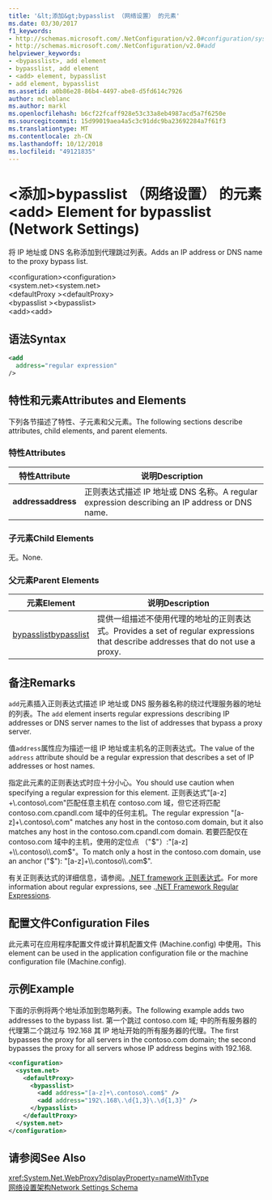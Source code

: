 ```yaml
---
title: '&lt;添加&gt;bypasslist （网络设置） 的元素'
ms.date: 03/30/2017
f1_keywords:
- http://schemas.microsoft.com/.NetConfiguration/v2.0#configuration/system.net/defaultProxy/bypasslist/add
- http://schemas.microsoft.com/.NetConfiguration/v2.0#add
helpviewer_keywords:
- <bypasslist>, add element
- bypasslist, add element
- <add> element, bypasslist
- add element, bypasslist
ms.assetid: a0b86e28-86b4-4497-abe8-d5fd614c7926
author: mcleblanc
ms.author: markl
ms.openlocfilehash: b6cf22fcaff928e53c33a8eb4987acd5a7f6250e
ms.sourcegitcommit: 15d99019aea4a5c3c91ddc9ba23692284a7f61f3
ms.translationtype: MT
ms.contentlocale: zh-CN
ms.lasthandoff: 10/12/2018
ms.locfileid: "49121835"
---
```

# <a name="ltaddgt-element-for-bypasslist-network-settings"></a><span data-ttu-id="b12b7-102">&lt;添加&gt;bypasslist （网络设置） 的元素</span><span class="sxs-lookup"><span data-stu-id="b12b7-102">&lt;add&gt; Element for bypasslist (Network Settings)</span></span>
<span data-ttu-id="b12b7-103">将 IP 地址或 DNS 名称添加到代理跳过列表。</span><span class="sxs-lookup"><span data-stu-id="b12b7-103">Adds an IP address or DNS name to the proxy bypass list.</span></span>  
  
 <span data-ttu-id="b12b7-104">\<configuration></span><span class="sxs-lookup"><span data-stu-id="b12b7-104">\<configuration></span></span>  
<span data-ttu-id="b12b7-105">\<system.net></span><span class="sxs-lookup"><span data-stu-id="b12b7-105">\<system.net></span></span>  
<span data-ttu-id="b12b7-106">\<defaultProxy ></span><span class="sxs-lookup"><span data-stu-id="b12b7-106">\<defaultProxy></span></span>  
<span data-ttu-id="b12b7-107">\<bypasslist ></span><span class="sxs-lookup"><span data-stu-id="b12b7-107">\<bypasslist></span></span>  
<span data-ttu-id="b12b7-108">\<add></span><span class="sxs-lookup"><span data-stu-id="b12b7-108">\<add></span></span>  
  
## <a name="syntax"></a><span data-ttu-id="b12b7-109">语法</span><span class="sxs-lookup"><span data-stu-id="b12b7-109">Syntax</span></span>  
  
```xml  
<add   
  address="regular expression"   
/>  
```  
  
## <a name="attributes-and-elements"></a><span data-ttu-id="b12b7-110">特性和元素</span><span class="sxs-lookup"><span data-stu-id="b12b7-110">Attributes and Elements</span></span>  
 <span data-ttu-id="b12b7-111">下列各节描述了特性、子元素和父元素。</span><span class="sxs-lookup"><span data-stu-id="b12b7-111">The following sections describe attributes, child elements, and parent elements.</span></span>  
  
### <a name="attributes"></a><span data-ttu-id="b12b7-112">特性</span><span class="sxs-lookup"><span data-stu-id="b12b7-112">Attributes</span></span>  
  
|<span data-ttu-id="b12b7-113">**特性**</span><span class="sxs-lookup"><span data-stu-id="b12b7-113">**Attribute**</span></span>|<span data-ttu-id="b12b7-114">**说明**</span><span class="sxs-lookup"><span data-stu-id="b12b7-114">**Description**</span></span>|  
|-------------------|---------------------|  
|<span data-ttu-id="b12b7-115">**address**</span><span class="sxs-lookup"><span data-stu-id="b12b7-115">**address**</span></span>|<span data-ttu-id="b12b7-116">正则表达式描述 IP 地址或 DNS 名称。</span><span class="sxs-lookup"><span data-stu-id="b12b7-116">A regular expression describing an IP address or DNS name.</span></span>|  
  
### <a name="child-elements"></a><span data-ttu-id="b12b7-117">子元素</span><span class="sxs-lookup"><span data-stu-id="b12b7-117">Child Elements</span></span>  
 <span data-ttu-id="b12b7-118">无。</span><span class="sxs-lookup"><span data-stu-id="b12b7-118">None.</span></span>  
  
### <a name="parent-elements"></a><span data-ttu-id="b12b7-119">父元素</span><span class="sxs-lookup"><span data-stu-id="b12b7-119">Parent Elements</span></span>  
  
|<span data-ttu-id="b12b7-120">**元素**</span><span class="sxs-lookup"><span data-stu-id="b12b7-120">**Element**</span></span>|<span data-ttu-id="b12b7-121">**说明**</span><span class="sxs-lookup"><span data-stu-id="b12b7-121">**Description**</span></span>|  
|-----------------|---------------------|  
|[<span data-ttu-id="b12b7-122">bypasslist</span><span class="sxs-lookup"><span data-stu-id="b12b7-122">bypasslist</span></span>](../../../../../docs/framework/configure-apps/file-schema/network/bypasslist-element-network-settings.md)|<span data-ttu-id="b12b7-123">提供一组描述不使用代理的地址的正则表达式。</span><span class="sxs-lookup"><span data-stu-id="b12b7-123">Provides a set of regular expressions that describe addresses that do not use a proxy.</span></span>|  
  
## <a name="remarks"></a><span data-ttu-id="b12b7-124">备注</span><span class="sxs-lookup"><span data-stu-id="b12b7-124">Remarks</span></span>  
 <span data-ttu-id="b12b7-125">`add`元素插入正则表达式描述 IP 地址或 DNS 服务器名称的绕过代理服务器的地址的列表。</span><span class="sxs-lookup"><span data-stu-id="b12b7-125">The `add` element inserts regular expressions describing IP addresses or DNS server names to the list of addresses that bypass a proxy server.</span></span>  
  
 <span data-ttu-id="b12b7-126">值`address`属性应为描述一组 IP 地址或主机名的正则表达式。</span><span class="sxs-lookup"><span data-stu-id="b12b7-126">The value of the `address` attribute should be a regular expression that describes a set of IP addresses or host names.</span></span>  
  
 <span data-ttu-id="b12b7-127">指定此元素的正则表达式时应十分小心。</span><span class="sxs-lookup"><span data-stu-id="b12b7-127">You should use caution when specifying a regular expression for this element.</span></span> <span data-ttu-id="b12b7-128">正则表达式"[a-z] +\\.contoso\\.com"匹配任意主机在 contoso.com 域，但它还将匹配 contoso.com.cpandl.com 域中的任何主机。</span><span class="sxs-lookup"><span data-stu-id="b12b7-128">The regular expression "[a-z]+\\.contoso\\.com" matches any host in the contoso.com domain, but it also matches any host in the contoso.com.cpandl.com domain.</span></span> <span data-ttu-id="b12b7-129">若要匹配仅在 contoso.com 域中的主机，使用的定位点 （"$"）:"[a-z] +\\.contoso\\.com$"。</span><span class="sxs-lookup"><span data-stu-id="b12b7-129">To match only a host in the contoso.com domain, use an anchor ("$"): "[a-z]+\\.contoso\\.com$".</span></span>  
  
 <span data-ttu-id="b12b7-130">有关正则表达式的详细信息，请参阅。[.NET framework 正则表达式](../../../../../docs/standard/base-types/regular-expressions.md)。</span><span class="sxs-lookup"><span data-stu-id="b12b7-130">For more information about regular expressions, see .[.NET Framework Regular Expressions](../../../../../docs/standard/base-types/regular-expressions.md).</span></span>  
  
## <a name="configuration-files"></a><span data-ttu-id="b12b7-131">配置文件</span><span class="sxs-lookup"><span data-stu-id="b12b7-131">Configuration Files</span></span>  
 <span data-ttu-id="b12b7-132">此元素可在应用程序配置文件或计算机配置文件 (Machine.config) 中使用。</span><span class="sxs-lookup"><span data-stu-id="b12b7-132">This element can be used in the application configuration file or the machine configuration file (Machine.config).</span></span>  
  
## <a name="example"></a><span data-ttu-id="b12b7-133">示例</span><span class="sxs-lookup"><span data-stu-id="b12b7-133">Example</span></span>  
 <span data-ttu-id="b12b7-134">下面的示例将两个地址添加到忽略列表。</span><span class="sxs-lookup"><span data-stu-id="b12b7-134">The following example adds two addresses to the bypass list.</span></span> <span data-ttu-id="b12b7-135">第一个跳过 contoso.com 域; 中的所有服务器的代理第二个跳过与 192.168 其 IP 地址开始的所有服务器的代理。</span><span class="sxs-lookup"><span data-stu-id="b12b7-135">The first bypasses the proxy for all servers in the contoso.com domain; the second bypasses the proxy for all servers whose IP address begins with 192.168.</span></span>  
  
```xml  
<configuration>  
  <system.net>  
    <defaultProxy>  
      <bypasslist>  
        <add address="[a-z]+\.contoso\.com$" />  
        <add address="192\.168\.\d{1,3}\.\d{1,3}" />  
      </bypasslist>  
    </defaultProxy>  
  </system.net>  
</configuration>  
```  
  
## <a name="see-also"></a><span data-ttu-id="b12b7-136">请参阅</span><span class="sxs-lookup"><span data-stu-id="b12b7-136">See Also</span></span>  
 <xref:System.Net.WebProxy?displayProperty=nameWithType>  
 [<span data-ttu-id="b12b7-137">网络设置架构</span><span class="sxs-lookup"><span data-stu-id="b12b7-137">Network Settings Schema</span></span>](../../../../../docs/framework/configure-apps/file-schema/network/index.md)
